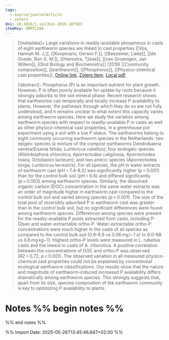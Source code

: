 ```yaml
---
tags:
  - source/journalArticle
  - zotero
doi: 10.1016/j.soilbio.2019.107583
itemKey: URM7L2AA
---
```

>[!metadata]+
> Large variations in readily-available phosphorus in casts of eight earthworm species are linked to cast properties
> [[Vos, Hannah M. J.]], [[Koopmans, Gerwin F.]], [[Beezemer, Lieke]], [[de Goede, Ron G. M.]], [[Hiemstra, Tjisse]], [[van Groenigen, Jan Willem]], 
> [[Soil Biology and Biochemistry]] (2019)
> [[Community composition]], [[earthworm]], [[Phosphorus]], [[Physico-chemical cast properties]], 
> [Online link](https://www.sciencedirect.com/science/article/pii/S0038071719302470), [Zotero Item](zotero://select/library/items/URM7L2AA), [Local pdf](file://C:/Users/aburg/Documents/references/zotero/storage/HXMTPVSA/Vos2019_Largevariationsa.pdf), 

>[!abstract]-
>Phosphorus (P) is an important nutrient for plant growth. However, P is often poorly available for uptake by roots because it strongly adsorbs to the soil mineral phase. Recent research shows that earthworms can temporally and locally increase P availability to plants. However, the pathways through which they do so are not fully understood, and it remains unclear to what extent this capacity varies among earthworm species. Here we study the variation among earthworm species with respect to readily-available P in casts as well as other physico-chemical cast properties, in a greenhouse pot experiment using a soil with a low P status. The earthworms belong to eight commonly occurring earthworm species in the Netherlands: two epigeic species (a mixture of the compost earthworms Dendrobaena veneta/Eisenia fetida; Lumbricus rubellus); four endogeic species (Allolobophora chlorotica, Aporrectodea caliginosa, Aporrectodea rosea, Octolasion lacteum); and two anecic species (Aporrectodea longa; Lumbricus terrestris). For all species, the pH in water extracts of earthworm cast (pH = 7.4–8.2) was significantly higher (p < 0.001) than for the control bulk soil (pH = 6.6) and differed significantly (p = 0.003) among earthworm species. Similarly, the dissolved organic carbon (DOC) concentration in the same water extracts was an order of magnitude higher in earthworm cast compared to the control bulk soil and varied among species (p < 0.001). The size of the total pool of reversibly adsorbed P in earthworm cast was greater than in the control bulk soil, but no significant differences were found among earthworm species. Differences among species were present for the readily-available P pools extracted from casts, including P-Olsen and water-extractable ortho-P. Water-extractable ortho-P concentrations were much higher in the casts of all species as compared to the control bulk soil (0.9–6.8 vs 0.06 mg l−1 or to 9.0–68 vs 0.6 mg kg−1). Highest ortho-P levels were measured in L. rubellus casts and the lowest in casts of A. chlorotica. A positive correlation between the concentrations of DOC and ortho-P was observed (R2 = 0.72, p < 0.001). The observed variation in all measured physico-chemical cast properties could not be explained by conventional ecological earthworm classifications. Our results show that the nature and magnitude of earthworm-induced increased P availability differs dramatically among earthworm species. This strongly suggests that, apart from its size, species composition of the earthworm community is key to optimizing P availability to plants.

# Notes %% begin notes %%

%% end notes %%




%% Import Date: 2025-05-26T13:45:46.647+02:00 %%
